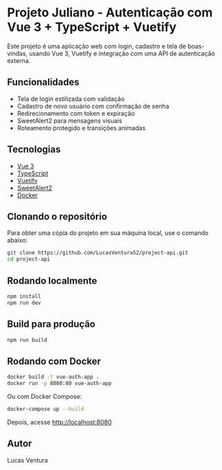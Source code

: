 # Projeto Juliano - Autenticação com Vue 3 + TypeScript + Vuetify

Este projeto é uma aplicação web com login, cadastro e tela de boas-vindas, usando Vue 3, Vuetify e integração com uma API de autenticação externa.

## Funcionalidades

- Tela de login estilizada com validação
- Cadastro de novo usuário com confirmação de senha
- Redirecionamento com token e expiração
- SweetAlert2 para mensagens visuais
- Roteamento protegido e transições animadas

## Tecnologias

- [Vue 3](https://vuejs.org/)
- [TypeScript](https://www.typescriptlang.org/)
- [Vuetify](https://next.vuetifyjs.com/)
- [SweetAlert2](https://sweetalert2.github.io/)
- [Docker](https://www.docker.com/)

## Clonando o repositório

Para obter uma cópia do projeto em sua máquina local, use o comando abaixo:

```bash
git clone https://github.com/LucasVentura52/project-api.git
cd project-api
```

## Rodando localmente

```bash
npm install
npm run dev
```

## Build para produção

```bash
npm run build
```

## Rodando com Docker

```bash
docker build -t vue-auth-app .
docker run -p 8080:80 vue-auth-app
```

Ou com Docker Compose:

```bash
docker-compose up --build
```

Depois, acesse [http://localhost:8080](http://localhost:8080)

## Autor

Lucas Ventura